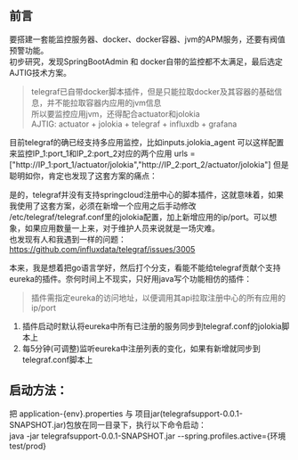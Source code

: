 ## 前言
要搭建一套能监控服务器、docker、docker容器、jvm的APM服务，还要有阀值预警功能。  
初步研究，发现SpringBootAdmin 和 docker自带的监控都不太满足，最后选定AJTIG技术方案。  
>telegraf已自带docker脚本插件，但是只能拉取docker及其容器的基础信息，并不能拉取容器内应用的jvm信息  
所以要监控应用jvm，还得配合actuator和jolokia  
AJTIG: actuator + jolokia + telegraf + influxdb + grafana  

目前telegraf的确已经支持多应用监控，比如inputs.jolokia_agent 可以这样配置来监控IP_1:port_1和IP_2:port_2对应的两个应用 
urls = ["http://IP_1:port_1/actuator/jolokia","http://IP_2:port_2/actuator/jolokia"]
但是聪明如你，肯定也发现了这套方案的痛点：  

是的，telegraf并没有支持springcloud注册中心的脚本插件，这就意味着，如果我使用了这套方案，必须在新增一个应用之后手动修改
/etc/telegraf/telegraf.conf里的jolokia配置，加上新增应用的ip/port。可以想象，如果应用数量一上来，对于维护人员来说就是一场灾难。  
也发现有人和我遇到一样的问题：https://github.com/influxdata/telegraf/issues/3005

本来，我是想着把go语言学好，然后打个分支，看能不能给telegraf贡献个支持eureka的插件。奈何时间上不现实，只好用java写个功能相仿的插件：
>插件需指定eureka的访问地址，以便调用其api拉取注册中心的所有应用的ip/port  
1. 插件启动时默认将eureka中所有已注册的服务同步到telegraf.conf的jolokia脚本上
2. 每5分钟(可调整)监听eureka中注册列表的变化，如果有新增就同步到telegraf.conf脚本上

## 启动方法：

把 application-{env}.properties 与 项目jar(telegrafsupport-0.0.1-SNAPSHOT.jar)包放在同一目录下，执行以下命令启动：  
java -jar telegrafsupport-0.0.1-SNAPSHOT.jar --spring.profiles.active={环境test/prod}


